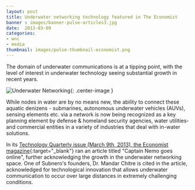 ```yaml
---
layout: post
title: Underwater networking technology featured in The Economist
banner : images/banner-pulse-articles3.jpg
date:  2013-03-09
categories:
- wnc
- media
thumbnail: images/pulse-thumbnail-economist.png
---
```


The domain of underwater communications is at a tipping point, with the level of interest in underwater technology seeing substantial growth in recent years.

![Underwater Networking]({{site.baseurl}}/images/pulse-captnemo.jpg){: .center-image }

While nodes in water are by no means new, the ability to connect these aquatic denizens - submarines, autonomous underwater vehicles (AUVs), sensing elements etc. via a network is now being recognized as a key planning element by defense &amp; homeland security agencies, water utilities- and commercial entities in a variety of industries that deal with in-water solutions.

In its [Technology Quarterly issue (March 9th, 2013), the Economist magazine][1]{:target="_blank"} ran an article titled "Captain Nemo goes online", further acknowledging the growth in the underwater networking space. One of Subnero's founders, Dr. Mandar Chitre is cited in the article, acknowledged for technological innovation that allows underwater communication to occur over large distances in extremely challenging conditions.

[1]: http://www.economist.com/news/technology-quarterly/21572920-networking-emerging-undersea-data-networks-are-connecting-submarines-aquatic
